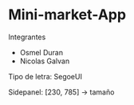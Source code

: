 # Mini-market-App

Integrantes

- Osmel Duran
- Nicolas Galvan

Tipo de letra: SegoeUI

Sidepanel: [230, 785] -> tamaño
